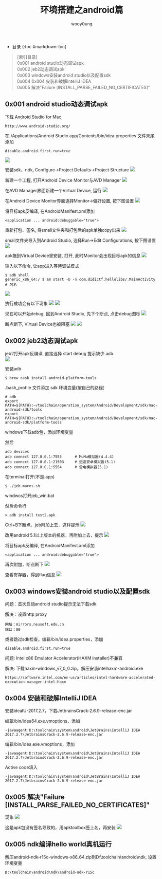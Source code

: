 ﻿---
layout:		post
title:		环境搭建之android篇
author:		wooy0ung
tags:		android
category:  	note
---

- 目录
{:toc #markdown-toc}

>[索引目录]  
>0x001 android studio动态调试apk  
>0x002 jeb2动态调试apk  
>0x003 windows安装android studio以及配置sdk  
>0x004 0x004 安装和破解IntelliJ IDEA  
>0x005 解决"Failure [INSTALL_PARSE_FAILED_NO_CERTIFICATES]"  
<!-- more -->


## 0x001 android studio动态调试apk

下载 Android Studio for Mac
```
http://www.android-studio.org/
```

在 /Applications/Android Studio.app/Contents/bin/idea.properties 文件末尾添加
```
disable.android.first.run=true
```
![](/assets/img/note/2018-02-21-android-environment/0x001-001.png)

安装sdk、ndk, Configure->Project Defaults->Project Structure
![](/assets/img/note/2018-02-21-android-environment/0x001-002.png)

新建一个工程, 打开Android Device Monitor与AVD Manager
![](/assets/img/note/2018-02-21-android-environment/0x001-003.png)

在AVD Manager界面新建一个Virtual Device, 运行
![](/assets/img/note/2018-02-21-android-environment/0x001-004.png)

在Android Device Monitor界面选择Monitor->偏好设置, 按下图设置
![](/assets/img/note/2018-02-21-android-environment/0x001-005.png)

将目标apk反编译, 在AndroidManifest.xml添加
```
<application ... android:debuggable="true">
```

重新打包、签名, 将smali文件夹和打包后的apk单独copy出来
![](/assets/img/note/2018-02-21-android-environment/0x001-006.png)

smali文件夹导入到Android Studio, 选择Run->Edit Configurations, 按下图设置
![](/assets/img/note/2018-02-21-android-environment/0x001-007.png)

apk拖到Virtual Device里安装, 打开, 此时Monitor会出现目标apk的信息
![](/assets/img/note/2018-02-21-android-environment/0x001-008.png)

输入以下命令, 让app进入等待调试模式
```
$ adb shell
generic_x86_64:/ $ am start -D -n com.didictf.hellolibs/.MainActivity	# 包名
```
![](/assets/img/note/2018-02-21-android-environment/0x001-009.png)

执行成功会有以下现象
![](/assets/img/note/2018-02-21-android-environment/0x001-010.png)
![](/assets/img/note/2018-02-21-android-environment/0x001-011.png)

现在可以开始debug, 回到Android Studio, 先下个断点, 点击debug图标
![](/assets/img/note/2018-02-21-android-environment/0x001-012.png)

断点断下, Virtual Device也被阻塞
![](/assets/img/note/2018-02-21-android-environment/0x001-013.png)
![](/assets/img/note/2018-02-21-android-environment/0x001-014.png)


## 0x002 jeb2动态调试apk

jeb2打开apk反编译, 直接选择 start debug 提示缺少 adb  
![](/assets/img/note/2018-02-21-android-environment/0x002-001.png)

安装adb
```
$ brew cask install android-platform-tools
```

.bash_profile 文件添加 sdk 环境变量(按自己的路径)
```
# adb
export PATH=${PATH}:~/toolchain/operation_system/Android/Development/sdk/mac-android-sdk/tools
export PATH=${PATH}:~/toolchain/operation_system/Android/Development/sdk/mac-android-sdk/platform-tools
```

windows下载adb包，添加环境变量

然后
```
adb devices
adb connect 127.0.0.1:7555		# MuMu模拟器(4.4.4)
adb connect 127.0.0.1:21503		# 逍遥安卓模拟器(5.1)
adb connect 127.0.0.1:5554		# 雷电模拟器(5.1)
```

在terminal打开(不是.app)
```
$ ./jeb_macos.sh
```

windwos打开jeb_win.bat

然后命令行
```
> adb install test2.apk
```

Ctrl+B下断点，jeb附加上去，这样提示
![](/assets/img/note/2018-02-21-android-environment/0x002-002.png)

改用android 5.1以上版本的机器，再附加上去，提示
![](/assets/img/note/2018-02-21-android-environment/0x002-003.png)

将目标apk反编译, 在AndroidManifest.xml添加
```
<application ... android:debuggable="true">
```

再次附加，断点断下
![](/assets/img/note/2018-02-21-android-environment/0x002-004.png)

查看寄存器，得到flag信息
![](/assets/img/note/2018-02-21-android-environment/0x002-005.png)


## 0x003 windows安装android studio以及配置sdk

问题：首次启动android studio提示无法下载sdk

解决：设置http proxy
```
网址：mirrors.neusoft.edu.cn
端口：80
```

或者跳过sdk检查，编辑/bin/idea.properties，添加
```
disable.android.first.run=true
```

问题: Intel x86 Emulator Accelerator(HAXM installer)不兼容

解决: 下载haxm-windows_v7_0_0.zip，解压安装intelhaxm-android.exe
```
https://software.intel.com/en-us/articles/intel-hardware-accelerated-execution-manager-intel-haxm
```


## 0x004 安装和破解IntelliJ IDEA

安装ideaIU-2017.2.7，下载JetbrainsCrack-2.6.9-release-enc.jar

编辑/bin/idea64.exe.vmoptions，添加
```
-javaagent:D:\toolchain\system\android\JetBrains\IntelliJ IDEA 2017.2.7\JetbrainsCrack-2.6.9-release-enc.jar
```

编辑/bin/idea.exe.vmoptions，添加
```
-javaagent:D:\toolchain\system\android\JetBrains\IntelliJ IDEA 2017.2.7\JetbrainsCrack-2.6.9-release-enc.jar
```

Active code填入
```
-javaagent:D:\toolchain\system\android\JetBrains\IntelliJ IDEA 2017.2.7\JetbrainsCrack-2.6.9-release-enc.jar
```


## 0x005 解决"Failure [INSTALL_PARSE_FAILED_NO_CERTIFICATES]"

现象
![](/assets/img/note/2018-02-21-android-environment/0x005-001.png)

这是apk包没有签名导致的，用apktoolbox签上名，再安装
![](/assets/img/note/2018-02-21-android-environment/0x005-002.png)


## 0x005 ndk编译hello world真机运行

解压android-ndk-r15c-windows-x86_64.zip到D:\toolchain\android\ndk, 设置环境变量
```
D:\toolchain\android\ndk\android-ndk-r15c

```